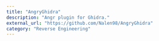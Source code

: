 ```yaml
---
title: "AngryGhidra"
description: "Angr plugin for Ghidra."
external_url: "https://github.com/Nalen98/AngryGhidra"
category: "Reverse Engineering"
---
```

